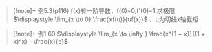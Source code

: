 > [!note]+ 例5.3(p116)
>f(x)有一阶导数，f(0)=0,f'(0)=1,求极限$\displaystyle \lim_{x \to 0} \frac{xf(u)}{uf(x)}$ 、u为切线x轴截矩

> [!note]+ 例1.60
> $\displaystyle \lim_{x \to \infty } \frac{x^{1 + x}}{(1 + x)^x} - \frac{x}{e}$
> 
